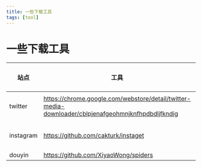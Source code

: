 ```yaml
---
title: 一些下载工具
tags: [tool]
---
```


# 一些下载工具

| 站点      | 工具                                                                                                | GO 版本 |
| --------- | --------------------------------------------------------------------------------------------------- | ------- |
| twitter   | https://chrome.google.com/webstore/detail/twitter-media-downloader/cblpjenafgeohmnjknfhpdbdljfkndig | 单元格  |
| instagram | https://github.com/cakturk/instaget                                                                 | 单元格  |
| douyin    | https://github.com/XiyaoWong/spiders                                                                | -       |
